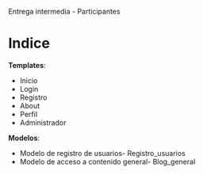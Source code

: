 Entrega intermedia - Participantes


<h1>Indice</h1>

<b>Templates</b>:
- Inicio
- Login
- Registro
- About
- Perfil
- Administrador

<b>Modelos</b>:
- Modelo de registro de usuarios- Registro_usuarios
- Modelo de acceso a contenido general- Blog_general

